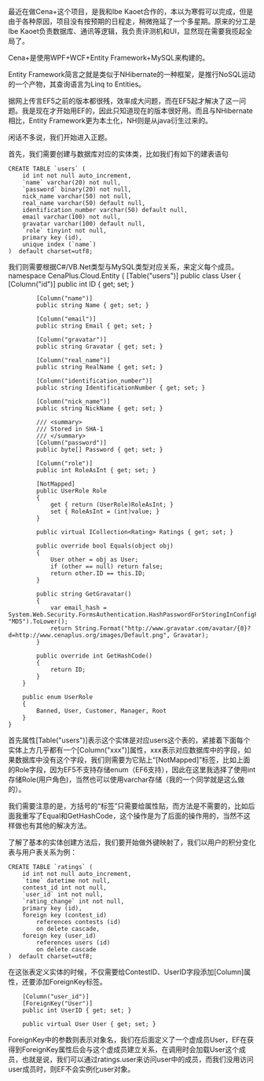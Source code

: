   最近在做Cena+这个项目，是我和Ibe Kaoet合作的，本以为寒假可以完成，但是由于各种原因，项目没有按预期的日程走，稍微拖延了一个多星期。原来的分工是Ibe Kaoet负责数据库、通讯等逻辑，我负责评测机和UI，显然现在需要我揽起全局了。


  Cena+是使用WPF+WCF+Entity Framework+MySQL来构建的。


  Entity Framework简言之就是类似于NHibernate的一种框架，是推行NoSQL运动的一个产物，其查询语言为Linq to Entities。


  据网上传言EF5之前的版本都很残，效率成大问题，而在EF5起才解决了这一问题。我是现在才开始用EF的，因此只知道现在的版本很好用。而且与NHibernate相比，Entity Framework更为本土化，NH则是从java衍生过来的。


  闲话不多说，我们开始进入正题。


  首先，我们需要创建与数据库对应的实体类，比如我们有如下的建表语句

	CREATE TABLE `users` (
		id int not null auto_increment,
		`name` varchar(20) not null,
		`password` binary(20) not null,
		nick_name varchar(50) not null,
		real_name varchar(50) default null,
		identification_number varchar(50) default null,
		email varchar(100) not null,
		gravatar varchar(100) default null,
		`role` tinyint not null,
		primary key (id),
		unique index (`name`)
	)  default charset=utf8;

  我们则需要根据C#/VB.Net类型与MySQL类型对应关系，来定义每个成员。
    namespace CenaPlus.Cloud.Entity
    {
        [Table("users")]
        public class User
        {
            [Column("id")]
            public int ID { get; set; }

            [Column("name")]
            public string Name { get; set; }

            [Column("email")]
            public string Email { get; set; }

            [Column("gravatar")]
            public string Gravatar { get; set; }

            [Column("real_name")]
            public string RealName { get; set; }

            [Column("identification_number")]
            public string IdentificationNumber { get; set; }

            [Column("nick_name")]
            public string NickName { get; set; }

            /// <summary>
            /// Stored in SHA-1
            /// </summary>
            [Column("password")]
            public byte[] Password { get; set; }

            [Column("role")]
            public int RoleAsInt { get; set; }

            [NotMapped]
            public UserRole Role
            {
                get { return (UserRole)RoleAsInt; }
                set { RoleAsInt = (int)value; }
            }

            public virtual ICollection<Rating> Ratings { get; set; }

            public override bool Equals(object obj)
            {
                User other = obj as User;
                if (other == null) return false;
                return other.ID == this.ID;
            }

            public string GetGravatar()
            {
                var email_hash = System.Web.Security.FormsAuthentication.HashPasswordForStoringInConfigFile(Gravatar, "MD5").ToLower();
                return String.Format("http://www.gravatar.com/avatar/{0}?d=http://www.cenaplus.org/images/Default.png", Gravatar);
            }

            public override int GetHashCode()
            {
                return ID;
            }
        }

        public enum UserRole
        {
            Banned, User, Customer, Manager, Root
        }
    }

  首先属性[Table("users")]表示这个实体是对应users这个表的，紧接着下面每个实体上方几乎都有一个[Column("xxx")]属性，xxx表示对应数据库中的字段，如果数据库中没有这个字段，我们则需要为它贴上“[NotMapped]”标签，比如上面的Role字段，因为EF5不支持存储enum（EF6支持），因此在这里我选择了使用int存储Role(用户角色)，当然也可以使用varchar存储（我的一个同学就是这么做的）。

  我们需要注意的是，方括号的“标签”只需要给属性贴，而方法是不需要的，比如后面我重写了Equal和GetHashCode，这个操作是为了后面的操作用的，当然不这样做也有其他的解决方法。

  了解了基本的实体创建方法后，我们要开始做外键映射了，我们以用户的积分变化表与用户表关系为例：

	CREATE TABLE `ratings` (
		id int not null auto_increment,
		`time` datetime not null,
		contest_id int not null,
		`user_id` int not null,
		`rating_change` int not null,
		primary key (id),
		foreign key (contest_id)
			references contests (id)
			on delete cascade,
		foreign key (user_id)
			references users (id)
			on delete cascade
	)  default charset=utf8;

  在这张表定义实体的时候，不仅需要给ContestID、UserID字段添加[Column]属性，还要添加ForeignKey标签。

        [Column("user_id")]
        [ForeignKey("User")]
        public int UserID { get; set; }

        public virtual User User { get; set; }

  ForeignKey中的参数则表示对象名，我们在后面定义了一个虚成员User，EF在获得到ForeignKey属性后会与这个虚成员建立关系，在调用时会加载User这个成员，也就是说，我们可以通过ratings.user来访问user中的成员，而我们没用访问user成员时，则EF不会实例化user对象。